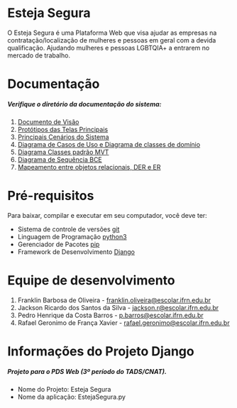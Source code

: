 # Esteja Segura 
O Esteja Segura é uma Plataforma Web que visa ajudar as empresas na contratação/localização de mulheres e pessoas em geral com a devida qualificação. Ajudando mulheres e pessoas LGBTQIA+ a entrarem no mercado de trabalho.

# Documentação 
##### Verifique o diretório da documentação do sistema: 

1. [Documento de Visão](https://gitlab.devops.ifrn.edu.br/tads.cnat/pdsweb/2021.1/proteja-me/-/blob/main/docs/Documentos%20de%20CDU's,%20e%20documento%20de%20vis%C3%A3o/Documento_de_vis%C3%A3o_-_Esteja_Segura_.pdf)
2. [Protótipos das Telas Principais](https://gitlab.devops.ifrn.edu.br/tads.cnat/pdsweb/2021.1/proteja-me/-/tree/main/docs/Prot%C3%B3tipos%20das%20Principais%20Telas)
3. [Principais Cenários do Sistema](https://gitlab.devops.ifrn.edu.br/tads.cnat/pdsweb/2021.1/proteja-me/-/blob/main/docs/Documentos%20de%20CDU's,%20e%20documento%20de%20vis%C3%A3o/Refinamento_dos_Cen%C3%A1rios_RF01__RF02__RF03.pdf)
4. [Diagrama de Casos de Uso e Diagrama de classes de domínio](https://gitlab.devops.ifrn.edu.br/tads.cnat/pdsweb/2021.1/proteja-me/-/tree/main/docs/Diagrama%20de%20Classes%20de%20Dom%C3%ADnio%20e%20Classes%20de%20Uso)
5. [Diagrama Classes padrão MVT](https://gitlab.devops.ifrn.edu.br/tads.cnat/pdsweb/2021.1/proteja-me/-/tree/main/docs/Diagrama%20Classes%20MVT) 
6. [Diagrama de Sequência BCE](https://gitlab.devops.ifrn.edu.br/tads.cnat/pdsweb/2021.1/proteja-me/-/tree/main/docs/Diagrama%20de%20Sequ%C3%AAncia%20BCE)
7. [Mapeamento entre objetos relacionais, DER e ER](https://gitlab.devops.ifrn.edu.br/tads.cnat/pdsweb/2021.1/proteja-me/-/tree/main/docs/Mapeamento%20entre%20objetos%20relacionais%2C%20DER%20e%20ER)

# Pré-requisitos
Para baixar, compilar e executar em seu computador, você deve ter:
* Sistema de controle de versões [git](https://www.git-scm.com/)
* Linguagem de Programação [python3](https://www.python.org/)
* Gerenciador de Pacotes [pip](https://pypi.org/project/pip/)
* Framework de Desenvolvimento [Django](https://www.djangoproject.com/)



# Equipe de desenvolvimento
1. Franklin Barbosa de Oliveira - franklin.oliveira@escolar.ifrn.edu.br
2. Jackson Ricardo dos Santos da Silva - jackson.r@escolar.ifrn.edu.br
3. Pedro Henrique da Costa Barros - p.barros@escolar.ifrn.edu.br
4. Rafael Geronimo de França Xavier - rafael.geronimo@escolar.ifrn.edu.br


# Informações do Projeto Django
##### Projeto para o PDS Web (3º período do TADS/CNAT).
* Nome do Projeto: Esteja Segura
* Nome da aplicação: EstejaSegura.py


